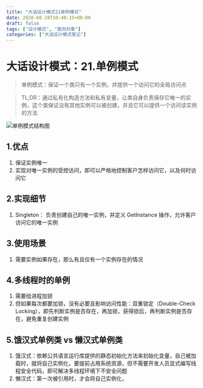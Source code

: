 ```yaml
---
title: "大话设计模式21单例模式"
date: 2020-08-28T10:48:15+08:00
draft: false
tags: ["设计模式", "面向对象"]
categories: ["大话设计模式笔记"]
---
```


# 大话设计模式：21.单例模式

> 单例模式：保证一个类只有一个实例，并提供一个访问它的全局访问点

> TL;DR：通过私有化构造方法和私有变量，让类自身负责保存它唯一的实例，这个类保证没有其他实例可以被创建，并且它可以提供一个访问该实例的方法

![单例模式结构图](/images/单例模式.png)

## 1.优点

1. 保证实例唯一
2. 实现对唯一实例的受控访问，即可以严格地控制客户怎样访问它，以及何时访问它

## 2.实现细节

1. Singleton： 负责创建自己的唯一实例，并定义 GetInstance 操作，允许客户访问它的唯一实例

## 3.使用场景

1. 需要实例如果存在，那么有且仅有一个实例存在的情况

## 4.多线程时的单例

1. 需要给进程加锁
2. 但如果每次都要加锁，没有必要且影响访问性能：双重锁定（Double-Check Locking），即先判断实例是否存在，再加锁，获得锁后，再判断实例是否存在，避免重复创建实例

## 5.饿汉式单例类 vs 懒汉式单例类

1. 饿汉式：依赖公共语言运行库提供的静态初始化方法来初始化变量，自己被加载时，就将自己实例化，要提前占用系统资源，但不需要开发人员显式编写线程安全代码，即可解决多线程环境下不安全问题
2. 懒汉式：第一次被引用时，才会将自己实例化，
